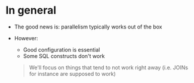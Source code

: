 # In general

* The good news is: parallelism typically works out of the box

* However:

  - Good configuration is essential
  - Some SQL constructs don't work


  > We'll focus on things that tend to not work right away
  > (i.e. JOINs for instance are supposed to work)
